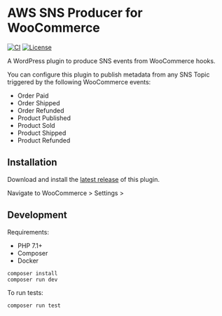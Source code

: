 # AWS SNS Producer for WooCommerce

[![CI](https://github.com/Toriverkosto/aws-sns-woocommerce/workflows/CI/badge.svg)](https://github.com/Toriverkosto/aws-sns-woocommerce/actions?query=workflow%3ACI)
[![License](http://img.shields.io/:license-gpl3-blue.svg)](https://github.com/anttiviljami/wp-safe-updates/blob/master/LICENSE)

A WordPress plugin to produce SNS events from WooCommerce hooks.

You can configure this plugin to publish metadata from any SNS Topic triggered by the following WooCommerce events:

- Order Paid
- Order Shipped
- Order Refunded
- Product Published
- Product Sold
- Product Shipped
- Product Refunded

## Installation

Download and install the [latest release](https://github.com/Toriverkosto/aws-sns-woocommerce/releases) of this plugin.

Navigate to WooCommerce > Settings >

## Development

Requirements:

- PHP 7.1+
- Composer
- Docker

```
composer install
composer run dev
```

To run tests:

```
composer run test
```

